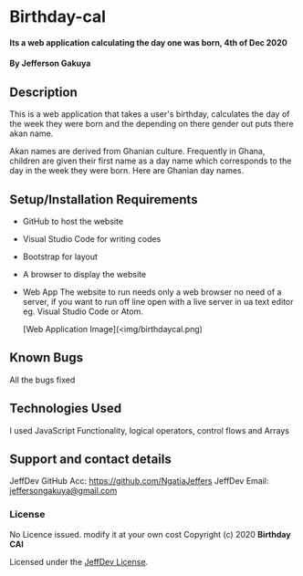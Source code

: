 # Birthday-cal

#### Its a web application calculating the day one was born, 4th of Dec 2020

#### By **Jefferson Gakuya**

## Description

This is a web application that takes a user's birthday,
calculates the day of the week they were born and the depending
on there gender out puts there akan name.

Akan names are derived from Ghanian culture. Frequently in Ghana,
children are given their first name as a day name which corresponds
to the day in the week they were born. Here are Ghanian day names.

## Setup/Installation Requirements

- GitHub to host the website
- Visual Studio Code for writing codes
- Bootstrap for layout
- A browser to display the website
- Web App
  The website to run needs only a web browser no need of a server, if you want to run off line open with a live server in ua text editor eg. Visual Studio Code or Atom.

  [Web Application Image](<img/birthdaycal.png)

## Known Bugs

All the bugs fixed

## Technologies Used

I used JavaScript Functionality, logical operators, control flows and Arrays

## Support and contact details

JeffDev GitHub Acc: https://github.com/NgatiaJeffers
JeffDev Email: jeffersongakuya@gmail.com

### License

No Licence issued. modify it at your own cost
Copyright (c) 2020 **Birthday CAl**

Licensed under the [JeffDev License](LICENSE).

